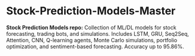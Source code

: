 # Stock-Prediction-Models-Master
**Stock Prediction Models repo:** Collection of ML/DL models for stock forecasting, trading bots, and simulations. Includes LSTM, GRU, Seq2Seq, Attention, CNN, Q-learning agents, Monte Carlo simulations, portfolio optimization, and sentiment-based forecasting. Accuracy up to 95.86%.
